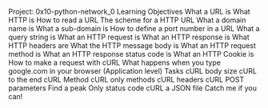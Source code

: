 Project: 0x10-python-network_0
Learning Objectives
What a URL is
What HTTP is
How to read a URL
The scheme for a HTTP URL
What a domain name is
What a sub-domain is
How to define a port number in a URL
What a query string is
What an HTTP request is
What an HTTP response is
What HTTP headers are
What the HTTP message body is
What an HTTP request method is
What an HTTP response status code is
What an HTTP Cookie is
How to make a request with cURL
What happens when you type google.com in your browser (Application level)
Tasks
cURL body size
cURL to the end
cURL Method
cURL only methods
cURL headers
cURL POST parameters
Find a peak
Only status code
cURL a JSON file
Catch me if you can!
